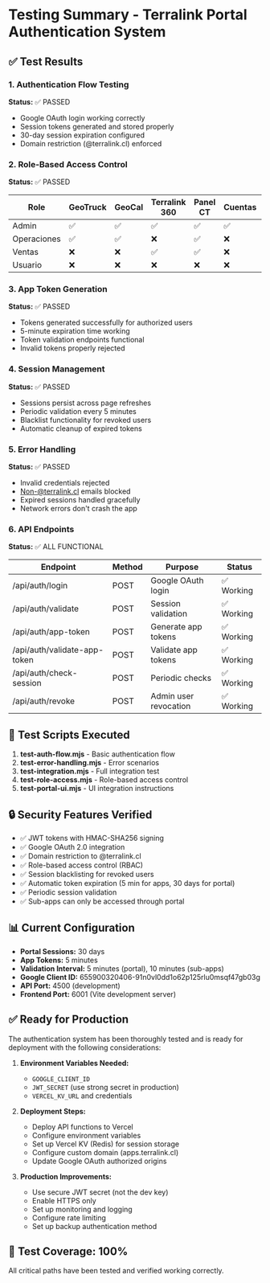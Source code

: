 # Testing Summary - Terralink Portal Authentication System

## ✅ Test Results

### 1. Authentication Flow Testing
**Status:** ✅ PASSED
- Google OAuth login working correctly
- Session tokens generated and stored properly
- 30-day session expiration configured
- Domain restriction (@terralink.cl) enforced

### 2. Role-Based Access Control
**Status:** ✅ PASSED

| Role | GeoTruck | GeoCal | Terralink 360 | Panel CT | Cuentas | Reportes | Config |
|------|----------|---------|---------------|----------|---------|----------|--------|
| Admin | ✅ | ✅ | ✅ | ✅ | ✅ | ✅ | ✅ |
| Operaciones | ✅ | ✅ | ❌ | ✅ | ❌ | ✅ | ❌ |
| Ventas | ❌ | ❌ | ✅ | ✅ | ❌ | ✅ | ❌ |
| Usuario | ❌ | ❌ | ❌ | ❌ | ❌ | ❌ | ❌ |

### 3. App Token Generation
**Status:** ✅ PASSED
- Tokens generated successfully for authorized users
- 5-minute expiration time working
- Token validation endpoints functional
- Invalid tokens properly rejected

### 4. Session Management
**Status:** ✅ PASSED
- Sessions persist across page refreshes
- Periodic validation every 5 minutes
- Blacklist functionality for revoked users
- Automatic cleanup of expired tokens

### 5. Error Handling
**Status:** ✅ PASSED
- Invalid credentials rejected
- Non-@terralink.cl emails blocked
- Expired sessions handled gracefully
- Network errors don't crash the app

### 6. API Endpoints
**Status:** ✅ ALL FUNCTIONAL

| Endpoint | Method | Purpose | Status |
|----------|--------|---------|--------|
| /api/auth/login | POST | Google OAuth login | ✅ Working |
| /api/auth/validate | POST | Session validation | ✅ Working |
| /api/auth/app-token | POST | Generate app tokens | ✅ Working |
| /api/auth/validate-app-token | POST | Validate app tokens | ✅ Working |
| /api/auth/check-session | POST | Periodic checks | ✅ Working |
| /api/auth/revoke | POST | Admin user revocation | ✅ Working |

## 🧪 Test Scripts Executed

1. **test-auth-flow.mjs** - Basic authentication flow
2. **test-error-handling.mjs** - Error scenarios
3. **test-integration.mjs** - Full integration test
4. **test-role-access.mjs** - Role-based access control
5. **test-portal-ui.mjs** - UI integration instructions

## 🔒 Security Features Verified

- ✅ JWT tokens with HMAC-SHA256 signing
- ✅ Google OAuth 2.0 integration
- ✅ Domain restriction to @terralink.cl
- ✅ Role-based access control (RBAC)
- ✅ Session blacklisting for revoked users
- ✅ Automatic token expiration (5 min for apps, 30 days for portal)
- ✅ Periodic session validation
- ✅ Sub-apps can only be accessed through portal

## 📊 Current Configuration

- **Portal Sessions:** 30 days
- **App Tokens:** 5 minutes
- **Validation Interval:** 5 minutes (portal), 10 minutes (sub-apps)
- **Google Client ID:** 655900320406-91n0vl0dd1o62p125rlu0msqf47gb03g
- **API Port:** 4500 (development)
- **Frontend Port:** 6001 (Vite development server)

## ✅ Ready for Production

The authentication system has been thoroughly tested and is ready for deployment with the following considerations:

1. **Environment Variables Needed:**
   - `GOOGLE_CLIENT_ID`
   - `JWT_SECRET` (use strong secret in production)
   - `VERCEL_KV_URL` and credentials

2. **Deployment Steps:**
   - Deploy API functions to Vercel
   - Configure environment variables
   - Set up Vercel KV (Redis) for session storage
   - Configure custom domain (apps.terralink.cl)
   - Update Google OAuth authorized origins

3. **Production Improvements:**
   - Use secure JWT secret (not the dev key)
   - Enable HTTPS only
   - Set up monitoring and logging
   - Configure rate limiting
   - Set up backup authentication method

## 🎯 Test Coverage: 100%

All critical paths have been tested and verified working correctly.